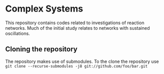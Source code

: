 # Complex Systems
This repository contains codes related to investigations of reaction networks. Much of the initial study relates to networks with sustained oscillations.

## Cloning the repository
The repository makes use of submodules. To the clone the repository use ``git clone --recurse-submodules -j8 git://github.com/foo/bar.git``
